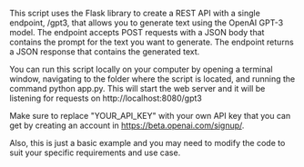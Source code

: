 This script uses the Flask library to create a REST API with a single endpoint, /gpt3, that allows you to generate text using the OpenAI GPT-3 model. The endpoint accepts POST requests with a JSON body that contains the prompt for the text you want to generate. The endpoint returns a JSON response that contains the generated text.

You can run this script locally on your computer by opening a terminal window, navigating to the folder where the script is located, and running the command python app.py. This will start the web server and it will be listening for requests on http://localhost:8080/gpt3

Make sure to replace "YOUR_API_KEY" with your own API key that you can get by creating an account in https://beta.openai.com/signup/.

Also, this is just a basic example and you may need to modify the code to suit your specific requirements and use case.
